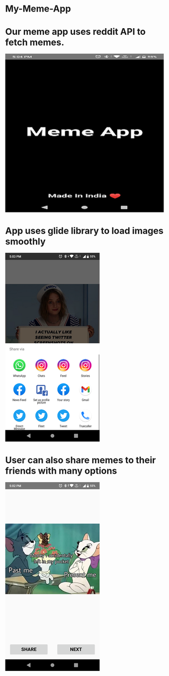 # My-Meme-App
<h1>Our meme app uses reddit API to fetch memes.</h1>

![alt text](https://github.com/NightMare8587/My-Meme-App/blob/main/pic1.png?raw=true)

<h1> App uses glide library to load images smoothly</h1>

![alt text](https://github.com/NightMare8587/My-Meme-App/blob/main/pic2.png?raw=true)

<h1> User can also share memes to their friends with many options </h1>

![alt text](https://github.com/NightMare8587/My-Meme-App/blob/main/pic3.png?raw=true)
